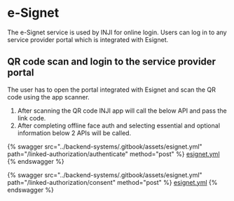 # e-Signet

The e-Signet service is used by INJI for online login. Users can log in to any service provider portal which is integrated with Esignet.

## QR code scan and login to the service provider portal

The user has to open the portal integrated with Esignet and scan the QR code using the app scanner.

1. After scanning the QR code INJI app will call the below API and pass the link code.
2. After completing offline face auth and selecting essential and optional information below 2 APIs will be called.

{% swagger src="../backend-systems/.gitbook/assets/esignet.yml" path="/linked-authorization/authenticate" method="post" %}
[esignet.yml](../backend-systems/.gitbook/assets/esignet.yml)
{% endswagger %}

{% swagger src="../backend-systems/.gitbook/assets/esignet.yml" path="/linked-authorization/consent" method="post" %}
[esignet.yml](../backend-systems/.gitbook/assets/esignet.yml)
{% endswagger %}
